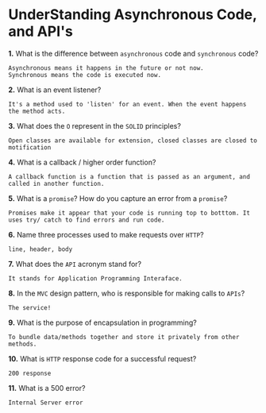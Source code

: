 # UnderStanding Asynchronous Code, and API's

**1.** What is the difference between `asynchronous` code and `synchronous` code?
<!-- enter you answer in the space below -->
```
Asynchronous means it happens in the future or not now.
Synchronous means the code is executed now.
```
**2.** What is an event listener?
<!-- enter you answer in the space below -->
```
It's a method used to 'listen' for an event. When the event happens the method acts.
```
**3.** What does the `O` represent in the `SOLID` principles?
<!-- enter you answer in the space below -->
```
Open classes are available for extension, closed classes are closed to motification

```
**4.** What is a callback / higher order function?
<!-- enter you answer in the space below -->
```
A callback function is a function that is passed as an argument, and called in another function.
```
**5.** What is a `promise`? How do you capture an error from a `promise`?
<!-- enter you answer in the space below -->
```
Promises make it appear that your code is running top to botttom. It uses try/ catch to find errors and run code.
```
**6.** Name three processes used to make requests over `HTTP`?
<!-- enter you answer in the space below -->
```
line, header, body
```
**7.** What does the `API` acronym stand for?
<!-- enter you answer in the space below -->
```
It stands for Application Programming Interaface.
```
**8.** In the `MVC` design pattern, who is responsible for making calls to `APIs`?
<!-- enter you answer in the space below -->
```
The service!
```
**9.** What is the purpose of encapsulation in programming?
<!-- enter you answer in the space below -->
```
To bundle data/methods together and store it privately from other methods.
```
**10.** What is `HTTP` response code for a successful request?
<!-- enter you answer in the space below -->
```
200 response
```
**11.** What is a 500 error?
<!-- enter you answer in the space below -->
```
Internal Server error
```